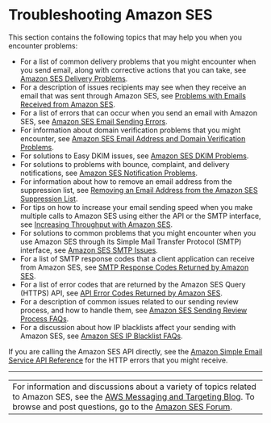 # Troubleshooting Amazon SES<a name="troubleshooting"></a>

This section contains the following topics that may help you when you encounter problems: 
+ For a list of common delivery problems that you might encounter when you send email, along with corrective actions that you can take, see [Amazon SES Delivery Problems](delivery-problems.md)\. 
+ For a description of issues recipients may see when they receive an email that was sent through Amazon SES, see [Problems with Emails Received from Amazon SES](received-email-problems.md)\.
+ For a list of errors that can occur when you send an email with Amazon SES, see [Amazon SES Email Sending Errors](ses-errors.md)\.
+ For information about domain verification problems that you might encounter, see [Amazon SES Email Address and Domain Verification Problems](domain-verification-problems.md)\.
+ For solutions to Easy DKIM issues, see [Amazon SES DKIM Problems](DKIM-problems.md)\.
+ For solutions to problems with bounce, complaint, and delivery notifications, see [Amazon SES Notification Problems](notification-problems.md)\.
+ For information about how to remove an email address from the suppression list, see [Removing an Email Address from the Amazon SES Suppression List](remove-from-suppression-list.md)\.
+ For tips on how to increase your email sending speed when you make multiple calls to Amazon SES using either the API or the SMTP interface, see [Increasing Throughput with Amazon SES](throughput-problems.md)\.
+ For solutions to common problems that you might encounter when you use Amazon SES through its Simple Mail Transfer Protocol \(SMTP\) interface, see [Amazon SES SMTP Issues](smtp-issues.md)\. 
+ For a list of SMTP response codes that a client application can receive from Amazon SES, see [SMTP Response Codes Returned by Amazon SES](smtp-response-codes.md)\.
+ For a list of error codes that are returned by the Amazon SES Query \(HTTPS\) API, see [API Error Codes Returned by Amazon SES](api-error-codes.md)\.
+ For a description of common issues related to our sending review process, and how to handle them, see [Amazon SES Sending Review Process FAQs](e-faq.md)\.
+ For a discussion about how IP blacklists affect your sending with Amazon SES, see [Amazon SES IP Blacklist FAQs](blacklists.md)\.

If you are calling the Amazon SES API directly, see the [Amazon Simple Email Service API Reference](https://docs.aws.amazon.com/ses/latest/APIReference/) for the HTTP errors that you might receive\.


****  

|  | 
| --- |
| For information and discussions about a variety of topics related to Amazon SES, see the [AWS Messaging and Targeting Blog](https://aws.amazon.com//blogs/messaging-and-targeting/)\. To browse and post questions, go to the [Amazon SES Forum](https://forums.aws.amazon.com/forum.jspa?forumID=90)\. | 